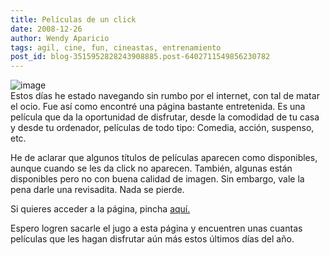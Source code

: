 ```yaml
---
title: Películas de un click
date: 2008-12-26
author: Wendy Aparicio
tags: agil, cine, fun, cineastas, entrenamiento
post_id: blog-3515952828243908885.post-6402711549856230782
---
```


![image](https://1.bp.blogspot.com/_JbB9KsZ238w/SVRVHDtyUcI/AAAAAAAAARo/bWA9bVBxAGw/s320/PlayThumbVeoh.jpg)    
Estos días he estado navegando sin rumbo por el internet, con tal de matar el ocio. Fue así como encontré una página bastante entretenida. Es una película que da la oportunidad de disfrutar, desde la comodidad de tu casa y desde tu ordenador, películas de todo tipo: Comedia, acción, suspenso, etc.

He de aclarar que algunos títulos de películas aparecen como disponibles, aunque cuando se les da click no aparecen. También, algunas están disponibles pero no con buena calidad de imagen. Sin embargo, vale la pena darle una revisadita. Nada se pierde.

Si quieres acceder a la página, pincha [aquí.](https://www.dospuntocerovision.com/)

Espero logren sacarle el jugo a esta página y encuentren unas cuantas películas que les hagan disfrutar aún más estos últimos días del año.